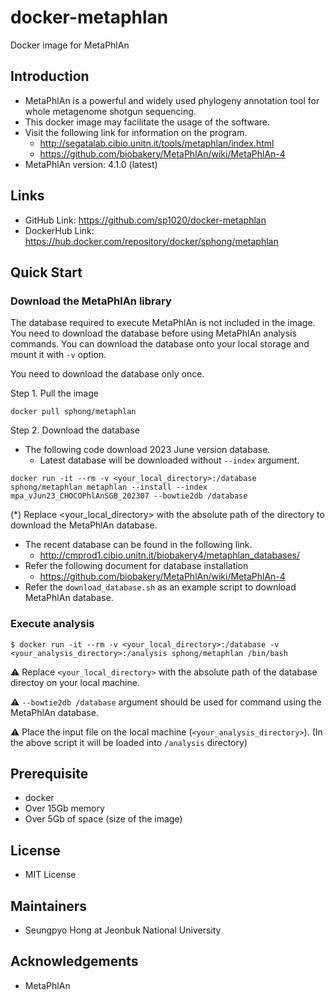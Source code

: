 # docker-metaphlan

Docker image for MetaPhlAn 

## Introduction 

- MetaPhlAn is a powerful and widely used phylogeny annotation tool for whole metagenome shotgun sequencing. 
- This docker image may facilitate the usage of the software.
- Visit the following link for information on the program.
  - http://segatalab.cibio.unitn.it/tools/metaphlan/index.html
  - https://github.com/biobakery/MetaPhlAn/wiki/MetaPhlAn-4
- MetaPhlAn version: 4.1.0 (latest)

## Links

* GitHub Link: https://github.com/sp1020/docker-metaphlan
* DockerHub Link: https://hub.docker.com/repository/docker/sphong/metaphlan

## Quick Start 

### Download the MetaPhlAn library 

The database required to execute MetaPhlAn is not included in the image. You need to download the database before using MetaPhlAn analysis commands. You can download the database onto your local storage and mount it with `-v` option. 

You need to download the database only once. 

Step 1. Pull the image 

```
docker pull sphong/metaphlan
```

Step 2. Download the database

- The following code download 2023 June version database. 
  - Latest database will be downloaded without `--index` argument.

```
docker run -it --rm -v <your_local_directory>:/database sphong/metaphlan metaphlan --install --index mpa_vJun23_CHOCOPhlAnSGB_202307 --bowtie2db /database
```
(*) Replace <your_local_directory> with the absolute path of the directory to download the MetaPhlAn database.


- The recent database can be found in the following link.
  - http://cmprod1.cibio.unitn.it/biobakery4/metaphlan_databases/
- Refer the following document for database installation 
  - https://github.com/biobakery/MetaPhlAn/wiki/MetaPhlAn-4
- Refer the `download_database.sh` as an example script to download MetaPhlAn database.

### Execute analysis 

```
$ docker run -it --rm -v <your_local_directory>:/database -v <your_analysis_directory>:/analysis sphong/metaphlan /bin/bash
```
⚠ Replace `<your_local_directory>` with the absolute path of the database directoy on your local machine.

⚠ `--bowtie2db /database` argument should be used for command using the MetaPhlAn database.

⚠ Place the input file on the local machine (`<your_analysis_directory>`). (In the above script it will be loaded into `/analysis` directory)

## Prerequisite 

- docker 
- Over 15Gb memory 
- Over 5Gb of space (size of the image)

## License 

- MIT License 

## Maintainers 

- Seungpyo Hong at Jeonbuk National University 

## Acknowledgements 

- MetaPhlAn  

